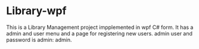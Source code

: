 # Library-wpf
This is a Library Management project impplemented in wpf C# form.
It has a admin and user menu and a page for registering new users.
admin user and password is admin: admin.
